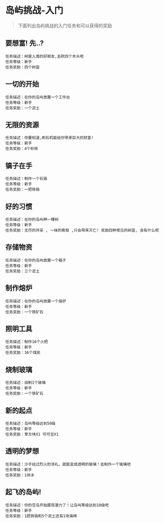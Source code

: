# 岛屿挑战-入门

> 下面列出岛屿挑战的入门任务和可以获得的奖励

## 要想富! 先..?
```
任务描述：树是人类的好朋友,去砍四个木头吧
任务等级：新手
任务奖励：四个树苗
```
## 一切的开始
```
任务描述：在你的岛屿放置一个工作台
任务等级：新手
任务奖励：一个泥土
```
## 无限的资源
```
任务描述：你要知道,刷石机能给你带来巨大的财富!
任务等级：新手
任务奖励：4个砂砾
```
## 镐子在手
```
任务描述：制作一个石镐
任务等级：新手
任务奖励：一把铁镐
```
## 好的习惯
```
任务描述：在你的岛屿种一棵树
任务等级：新手
任务奖励：无尽的开采 , 一味的索取 ,只会带来灭亡! 奖励四种常见的树苗, 会有什么呢
```
## 存储物资
```
任务描述：在你的岛屿放置一个箱子
任务等级：新手
任务奖励：三个泥土
```
## 制作熔炉
```
任务描述：在你的岛屿放置一个熔炉
任务等级：新手
任务奖励：一个铁矿石
```
## 照明工具
```
任务描述：制作16个火把
任务等级：新手
任务奖励：16个煤炭
```
## 烧制玻璃
```
任务描述：烧制1个玻璃
任务等级：新手
任务奖励：一个铁矿石
```
## 新的起点
```
任务描述：岛屿等级达到50级
任务等级：新手
任务奖励：草方块X1 可可豆X1
```
## 透明的梦想
```
任务描述：沙子经过烈火的洗礼，就能变成透明的玻璃！去制作一个玻璃吧
任务等级：新手
任务奖励：1块冰
```
## 起飞的岛屿!
```
任务描述：你的空岛开始展现潜力了！让岛屿等级达到10级吧
任务等级：新手
任务奖励：1把铁镐和5个泥土还有1块海绵
```